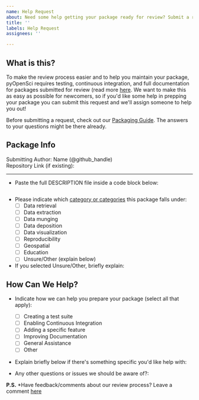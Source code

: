 ```yaml
---
name: Help Request
about: Need some help getting your package ready for review? Submit a request here!
title: ''
labels: Help Request
assignees: ''

---
```


## What is this?

To make the review process easier and to help you maintain your package, pyOpenSci requires testing, continuous integration, and full documentation for packages submitted for review (read more [here][PackagingGuide]. We want to make this as easy as possible for newcomers, so if you'd like some help in prepping your package you can submit this request and we'll assign someone to help you out!

Before submitting a request, check out our [Packaging Guide][PackagingGuide]. The answers to your questions might be there already.


## Package Info
Submitting Author: Name (@github_handle)  
Repository Link (if existing):   

---

-   Paste the full DESCRIPTION file inside a code block below:

```

```

- Please indicate which [category or categories][PackageCategories] this package falls under:
	- [ ] Data retrieval
	- [ ] Data extraction
	- [ ] Data munging
	- [ ] Data deposition
	- [ ] Data visualization
	- [ ] Reproducibility
	- [ ] Geospatial
	- [ ] Education
	- [ ] Unsure/Other (explain below)

- If you selected Unsure/Other, briefly explain:
        
## How Can We Help?

- Indicate how we can help you prepare your package (select all that apply):
	- [ ] Creating a test suite
	- [ ] Enabling Continuous Integration
	- [ ] Adding a specific feature
	- [ ] Improving Documentation
	- [ ] General Assistance
	- [ ] Other

- Explain briefly below if there's something specific you'd like help with:

- Any other questions or issues we should be aware of?:


**P.S.** *Have feedback/comments about our review process? Leave a comment [here][Comments]


[PackagingGuide]: https://www.pyopensci.org/contributing-guide/authoring/index.html#packaging-guide

[PackageCategories]: https://www.pyopensci.org/contributing-guide/open-source-software-peer-review/aims-and-scope.html?highlight=data#package-categories

[Comments]: https://github.com/pyOpenSci/governance/issues/8
